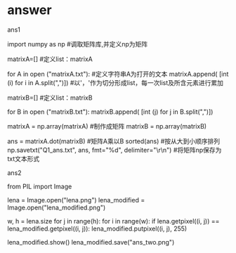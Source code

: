 # answer

ans1

import numpy as np  #调取矩阵库,并定义np为矩阵

matrixA=[]           #定义list：matrixA

for A in open ("matrixA.txt"):       #定义字符串A为打开的文本
    matrixA.append( [int (i) for i in A.split(",")])    #以'，'作为切分形成list，每一次list及所含元素进行累加

matrixB=[]       #定义list：matrixB 

for B in open ("matrixB.txt"):
    matrixB.append( [int (j) for j in B.split(",")])

matrixA = np.array(matrixA)    #制作成矩阵
matrixB = np.array(matrixB)

ans = matrixA.dot(matrixB)     #矩阵A乘以B
sorted(ans)             #按从大到小顺序排列
np.savetxt("Q1_ans.txt", ans, fmt="%d", delimiter="\r\n")  #将矩阵np保存为txt文本形式


ans2

from PIL import Image

lena = Image.open("lena.png")
lena_modified = Image.open("lena_modified.png")

w, h = lena.size
for j in range(h):
    for i in range(w):
        if lena.getpixel((i, j)) == lena_modified.getpixel((i, j)):
            lena_modified.putpixel((i, j), 255)

lena_modified.show()
lena_modified.save("ans_two.png")
